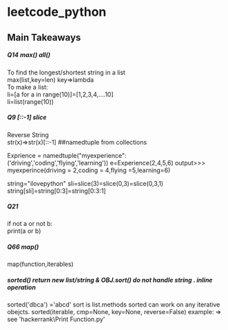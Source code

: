 # leetcode_python
<h2>Main Takeaways</h2>
<h5>Q14    max()   all()</h5>
To find the longest/shortest string in a list  <br>
max(list,key=len)  key=>lambda
<br>To make a list:<br>
li=[a for a in range(10)]=[1,2,3,4,....10]<br>
li=list(range(10))

<h5>Q9   [::-1]   slice  </h5>
Reverse String <br>
str(x)=>str(x)[::-1]
##namedtuple from collections

Exprience = namedtuple("myexperience":('driving','coding','flying','learning'))
e=Experience(2,4,5,6)
output>>> myexperince(driving = 2,coding = 4,flying =5,learning=6)

string="ilovepython"
sli=slice(3)=slice(0,3)=slice(0,3,1)
string[sli]=string[0:3]=string[0:3:1]

<h5>Q21 </h5>
if not a or not b: <br>
    print(a or b)

<h5>Q66 map()</h5>
map(function,iterables)

<h5>sorted() return new list/string  & OBJ.sort() do not handle string . inline operation</h5>
  sorted('dbca') ='abcd'
sort is list.methods 
sorted can work on any iterative obejcts.
sorted(iterable, cmp=None, key=None, reverse=False)
example: => see 'hackerrank\Print Function.py'
